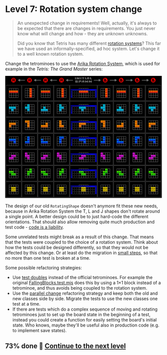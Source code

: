 # Level 7: Rotation system change

> An unexpected change in requirements! Well, actually, it's always to be expected that there are changes in
> requirements. You just never know what will change and how - they are unknown unknowns.
>
> Did you know that Tetris has many different [rotation systems](https://tetris.wiki/Category:Rotation_systems)? This
> far we have used an informally-specified, ad hoc system. Let's change it to a well known rotation system.

Change the tetrominoes to use the [Arika Rotation System](https://tetris.wiki/Arika_Rotation_System), which is used for
example in the _Tetris: The Grand Master_ series:

![Arika Rotation System's basic rotations](images/tgm-rotations.png)

The design of our old `RotatingShape` doesn't anymore fit these new needs, because in Arika Rotation System the T, L and
J shapes don't rotate around a single point. A better design could be to just hard-code the different orientations. That
should also allow removing quite much production and test
code - [code is a liability](https://wiki.c2.com/?SoftwareAsLiability).

Some unrelated tests might break as a result of this change. That means that the tests were coupled to the choice of a
rotation system. Think about how the tests could be designed differently, so that they would not be affected by this
change. Or at least do the migration in [small steps](https://tdd.mooc.fi/2-design#small-safe-steps), so that no more
than one test is broken at a time.

Some possible refactoring strategies:

- Use [test doubles](https://tdd.mooc.fi/3-challenges#test-doubles) instead of the official tetrominoes. For example the
  original [FallingBlocks.test.mjs](../test/FallingBlocks.test.mjs) does this by using a 1×1 block instead of a
  tetrominoe, and thus avoids being coupled to the rotation system.
- Use the [parallel change](https://tdd.mooc.fi/2-design#four-strategies) refactoring strategy and keep both the old and
  new classes side by side. Migrate the tests to use the new classes one test at a time.
- If there are tests which do a complex sequence of moving and rotating tetrominoes just to set up the board state in
  the beginning of a test, instead you could create a function for easily setting the board's initial state. Who knows,
  maybe they'll be useful also in production code (e.g. to implement save states).

## 73% done 🚀 [Continue to the next level](level-8.md)
